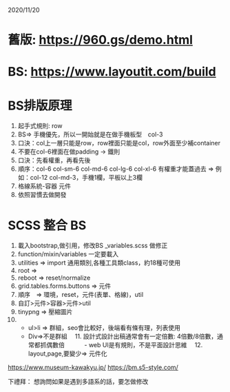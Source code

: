 
2020/11/20

# 舊版: https://960.gs/demo.html
# BS: https://www.layoutit.com/build

# BS排版原理
  1. 起手式規則: row
  2. BS=> 手機優先，所以一開始就是在做手機板型　col-3
  3. 口決：col上一層只能是row，row裡面只能是col，row外面至少補container
  4. 不要在col-6裡面在做padding -> 鐵則
  5. 口決：先看權重，再看先後
  6. 順序：col-6 col-sm-6 col-md-6 col-lg-6 col-xl-6 有權重才能蓋過去
     => 例如：col-12 col-md-3，手機1欄，平板以上3欄
  7. 格線系統-容器
     元件
  8. 依照習慣去做開發
 
# SCSS 整合 BS
  1. 載入bootstrap,做引用，修改BS _variables.scss 做修正
  2. function/mixin/variables 一定要載入
  3. utilities => import 通用類別,各種工具類class，約18種可使用
  4. root =>
  5. reboot => reset/normalize
  6. grid.tables.forms.buttons => 元件
  7. 順序　=> 環境，reset，元件(表單、格線)，util
  8. 自訂>元件>容器>元件>util
  9. tinypng => 壓縮圖片
  10. - ul>li => 群組，seo會比較好，後端看有條有理，列表使用
      - Div=>不是群組
　11. 設計式設計出稿通常會有一定倍數: 4倍數/8倍數，通常都抓偶數倍
　　　- web UI是有規則，不是平面設計思維
　12. layout,page,要變少=> 元件化
     
https://www.museum-kawakyu.jp/
https://bm.s5-style.com/

下禮拜：
  想詢問如果是遇到多語系的話，要怎做修改

